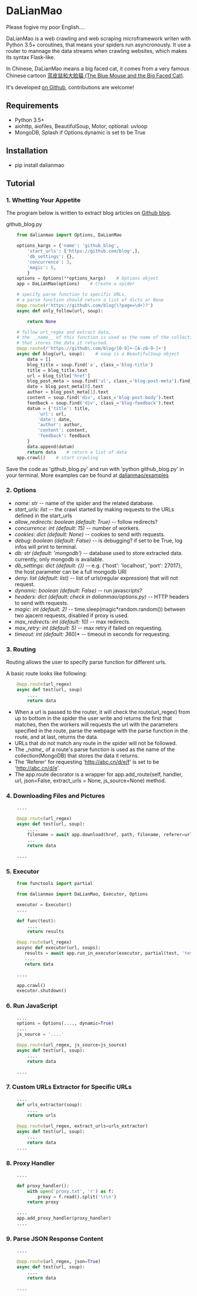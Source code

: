 # DaLianMao

Please fogive my poor English....

DaLianMao is a web crawling and web scraping microframework writen with Python 3.5+ coroutines, that means your spiders run asyncronously. It use a router to mannage the data streams when crawling websites, which makes its syntax Flask-like.

In Chinese, DaLianMao means a big faced cat, it comes from a very famous Chinese cartoon [蓝皮鼠和大脸猫 (The Blue Mouse and the Big Faced Cat)](https://en.wikipedia.org/wiki/The_Blue_Mouse_and_the_Big_Faced_Cat).

It's developed [on Github](<https://github.com/ZengJianxin/dalianmao>), contributions are welcome!


## Requirements

* Python 3.5+
* aiohttp, aiofiles, BeautifulSoup, Motor, optional: uvloop
* MongoDB, Splash if Options.dynamic is set to be True


## Installation

* pip install dalianmao


## Tutorial

### 1. Whetting Your Appetite
The program below is written to extract blog articles on [Github blog](https://github.com/blog).

github_blog.py

```python
    from dalianmao import Options, DaLianMao

    options_kargs = {'name': 'github_blog',
        'start_urls': ['https://github.com/blog',],
        'db_settings': {},
        'concurrence': 3,
        'magic': 5,
        }
    options = Options(**options_kargs)    # Options object
    app = DaLianMao(options)    # Create a spider

    # specify parse function to specific URLs,
    # a parse function should return a list of dicts or None 
    @app.route(r'https://github\.com/blog(\?page=\d+)?')
    async def only_follow(url, soup):

        return None

    # follow url_regex and extract data,
    # the __name__ of this function is used as the name of the collection
    # that stores the data it returned.
    @app.route(r'https://github\.com/blog/[0-9]+-[A-z0-9-]+')
    async def blog(url, soup):    # soup is a BeautifulSoup object
        data = []
        blog_title = soup.find('a', class_='blog-title')
        title = blog_title.text
        url = blog_title['href']
        blog_post_meta = soup.find('ul', class_='blog-post-meta').find_all('li')
        date = blog_post_meta[0].text
        author = blog_post_meta[1].text
        content = soup.find('div', class_='blog-post-body').text
        feedback = soup.find('div', class_='blog-feedback').text
        datum = {'title': title,
            'url': url,
            'date': date,
            'author': author,
            'content': content,
            'feedback': feedback
        }
        data.append(datum)
        return data    # return a list of data
    app.crawl()    # start crawling
```

Save the code as 'github_blog.py' and run with 'python github_blog.py' in your terminal. More examples can be found at [dalianmao/examples](https://github.com/ZengJianxin/dalianmao/tree/master/examples)

### 2. Options
* *name: str* -- name of the spider and the related database.
* *start_urls: list* -- the crawl started by making requests to the URLs defined in the start_urls
* *allow_redirects: boolean (default: True)* -- follow redirects?
* *concurrence: int (default: 15)* -- number of workers.
* *cookies: dict (default: None)* -- cookies to send with requests.
* *debug: boolean (default: False)* -- is debugging? if set to be True, log infos will print to terminal.
* *db: str (default: 'mongodb')* -- database used to store extracted data. currently, only mongodb is available.
* *db_settings: dict (default: {})* -- e.g. {'host': 'localhost', 'port': 27017}, the host parameter can be a full mongodb URI
* *deny: list (default: list)* -- list of urls(regular expression) that will not request.
* *dynamic: boolean (default: False)* -- run javascripts?
* *headers: dict (default: check in dalianmao/options.py)* -- HTTP headers to send with requests.
* *magic: int (default: 2)* -- time.sleep(magic*random.random()) between two ajacent requests, disabled if proxy is used.
* *max_redirects: int (default: 10)* -- max redirects.
* *max_retry: int (default: 5)* -- max retry if failed on requesting.
* *timeout: int (default: 3*60)* -- timeout in seconds for requesting.

### 3. Routing
Routing allows the user to specify parse function for different urls.

A basic route looks like following:
```python
    @app.route(url_regex)
    async def test(url, soup)
        ....
        return data
```
* When a url is passed to the router, it will check the route(url_regex) from up to bottom in the spider the user write and returns the first that matches, then the workers will requests the url with the parameters specified in the route, parse the webpage with the parse function in the route, and at last, returns the data.
* URLs that do not match any route in the spider will not be followed.
* The \__name__ of a route's parse function is used as the name of the collection(MongoDB) that stores the data it returns.
* The 'Referer' for requesting 'http://abc.cn/d/e/f' is set to be 'http://abc.cn/d/e'.
* The app.route decorator is a wrapper for app.add_route(self, handler, url, json=False, extract_urls = None, js_source=None) method.

### 4. Downloading Files and Pictures
```python
    ....

    @app.route(url_regex)
    async def test(url, soup):
        ....
        filename = await app.download(href, path, filename, referer=url)
        ...
        return data

    ....
```

### 5. Executor
```python
    from functools import partial

    from dalianmao import DaLianMao, Executor, Options

    executor = Executor()
    ....

    def func(test):
        ....
        return results

    @app.route(url_regex)
    assync def executor(url, soups):
       results = await app.run_in_executor(executor, partial(test, 'test'))
       ....
       return data

    ....

    app.crawl()
    executor.shutdown()
```

### 6. Run JavaScript
```python
    ....
    options = Options(...., dynamic=True)
    ....
    js_source = '....'

    @app.route(url_regex, js_source=js_source)
    async def test(url, soup):
        ....
        return data

    ....
```

### 7. Custom URLs Extractor for Specific URLs
```python
    ....
    def urls_extractor(soup):
        ....
        return urls

    @app.route(url_regex, extract_urls=urls_extractor)
    async def test(url, soup):
        ....
        return data
    ....
```

### 8. Proxy Handler
```python
    ....

    def proxy_handler():
        with open('proxy.txt', 'r') as f:
            proxy = f.read().split('\r\n')
        return proxy

    ....
    app.add_proxy_handler(proxy_handler)
    ....
```

### 9. Parse JSON Response Content
```python
    ....

    @app.route(url_regex, json=True)
    async def test(url, soup):
        ....
        return data

    ....
```
